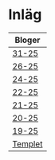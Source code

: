 # Inläg


| Bloger                                                 |
| -------------------------------------------------------- |
| [31-25](https://caspian.rosengren.nu/blog/31-25.html)  |
| [26-25](https://caspian.rosengren.nu/blog/26-25.html)  |
| [24-25](https://caspian.rosengren.nu/blog/24-25.html)  |
| [22-25](https://caspian.rosengren.nu/blog/22-25.html)  |
| [21-25](https://caspian.rosengren.nu/blog/21-25.html)  |
| [20-25](https://caspian.rosengren.nu/blog/20-25.html)  |
| [19-25](https://caspian.rosengren.nu/blog/19-25.html)  |
| [Templet](https://caspian.rosengren.nu/blog/mall.html) |
